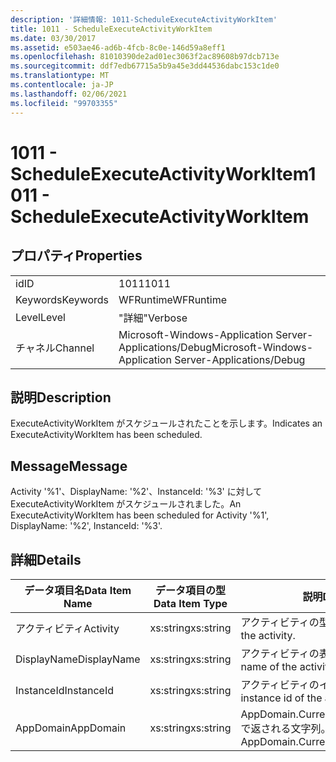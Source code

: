 ```yaml
---
description: '詳細情報: 1011-ScheduleExecuteActivityWorkItem'
title: 1011 - ScheduleExecuteActivityWorkItem
ms.date: 03/30/2017
ms.assetid: e503ae46-ad6b-4fcb-8c0e-146d59a8eff1
ms.openlocfilehash: 81010390de2ad01ec3063f2ac89608b97dcb713e
ms.sourcegitcommit: ddf7edb67715a5b9a45e3dd44536dabc153c1de0
ms.translationtype: MT
ms.contentlocale: ja-JP
ms.lasthandoff: 02/06/2021
ms.locfileid: "99703355"
---
```

# <a name="1011---scheduleexecuteactivityworkitem"></a><span data-ttu-id="ce9b2-103">1011 - ScheduleExecuteActivityWorkItem</span><span class="sxs-lookup"><span data-stu-id="ce9b2-103">1011 - ScheduleExecuteActivityWorkItem</span></span>

## <a name="properties"></a><span data-ttu-id="ce9b2-104">プロパティ</span><span class="sxs-lookup"><span data-stu-id="ce9b2-104">Properties</span></span>  
  
|||  
|-|-|  
|<span data-ttu-id="ce9b2-105">id</span><span class="sxs-lookup"><span data-stu-id="ce9b2-105">ID</span></span>|<span data-ttu-id="ce9b2-106">1011</span><span class="sxs-lookup"><span data-stu-id="ce9b2-106">1011</span></span>|  
|<span data-ttu-id="ce9b2-107">Keywords</span><span class="sxs-lookup"><span data-stu-id="ce9b2-107">Keywords</span></span>|<span data-ttu-id="ce9b2-108">WFRuntime</span><span class="sxs-lookup"><span data-stu-id="ce9b2-108">WFRuntime</span></span>|  
|<span data-ttu-id="ce9b2-109">Level</span><span class="sxs-lookup"><span data-stu-id="ce9b2-109">Level</span></span>|<span data-ttu-id="ce9b2-110">"詳細"</span><span class="sxs-lookup"><span data-stu-id="ce9b2-110">Verbose</span></span>|  
|<span data-ttu-id="ce9b2-111">チャネル</span><span class="sxs-lookup"><span data-stu-id="ce9b2-111">Channel</span></span>|<span data-ttu-id="ce9b2-112">Microsoft-Windows-Application Server-Applications/Debug</span><span class="sxs-lookup"><span data-stu-id="ce9b2-112">Microsoft-Windows-Application Server-Applications/Debug</span></span>|  
  
## <a name="description"></a><span data-ttu-id="ce9b2-113">説明</span><span class="sxs-lookup"><span data-stu-id="ce9b2-113">Description</span></span>  

 <span data-ttu-id="ce9b2-114">ExecuteActivityWorkItem がスケジュールされたことを示します。</span><span class="sxs-lookup"><span data-stu-id="ce9b2-114">Indicates an ExecuteActivityWorkItem has been scheduled.</span></span>  
  
## <a name="message"></a><span data-ttu-id="ce9b2-115">Message</span><span class="sxs-lookup"><span data-stu-id="ce9b2-115">Message</span></span>  

 <span data-ttu-id="ce9b2-116">Activity '%1'、DisplayName: '%2'、InstanceId: '%3' に対して ExecuteActivityWorkItem がスケジュールされました。</span><span class="sxs-lookup"><span data-stu-id="ce9b2-116">An ExecuteActivityWorkItem has been scheduled for Activity '%1', DisplayName: '%2', InstanceId: '%3'.</span></span>  
  
## <a name="details"></a><span data-ttu-id="ce9b2-117">詳細</span><span class="sxs-lookup"><span data-stu-id="ce9b2-117">Details</span></span>  
  
|<span data-ttu-id="ce9b2-118">データ項目名</span><span class="sxs-lookup"><span data-stu-id="ce9b2-118">Data Item Name</span></span>|<span data-ttu-id="ce9b2-119">データ項目の型</span><span class="sxs-lookup"><span data-stu-id="ce9b2-119">Data Item Type</span></span>|<span data-ttu-id="ce9b2-120">説明</span><span class="sxs-lookup"><span data-stu-id="ce9b2-120">Description</span></span>|  
|--------------------|--------------------|-----------------|  
|<span data-ttu-id="ce9b2-121">アクティビティ</span><span class="sxs-lookup"><span data-stu-id="ce9b2-121">Activity</span></span>|<span data-ttu-id="ce9b2-122">xs:string</span><span class="sxs-lookup"><span data-stu-id="ce9b2-122">xs:string</span></span>|<span data-ttu-id="ce9b2-123">アクティビティの型名。</span><span class="sxs-lookup"><span data-stu-id="ce9b2-123">The type name of the activity.</span></span>|  
|<span data-ttu-id="ce9b2-124">DisplayName</span><span class="sxs-lookup"><span data-stu-id="ce9b2-124">DisplayName</span></span>|<span data-ttu-id="ce9b2-125">xs:string</span><span class="sxs-lookup"><span data-stu-id="ce9b2-125">xs:string</span></span>|<span data-ttu-id="ce9b2-126">アクティビティの表示名。</span><span class="sxs-lookup"><span data-stu-id="ce9b2-126">The display name of the activity.</span></span>|  
|<span data-ttu-id="ce9b2-127">InstanceId</span><span class="sxs-lookup"><span data-stu-id="ce9b2-127">InstanceId</span></span>|<span data-ttu-id="ce9b2-128">xs:string</span><span class="sxs-lookup"><span data-stu-id="ce9b2-128">xs:string</span></span>|<span data-ttu-id="ce9b2-129">アクティビティのインスタンス ID。</span><span class="sxs-lookup"><span data-stu-id="ce9b2-129">The instance id of the activity.</span></span>|  
|<span data-ttu-id="ce9b2-130">AppDomain</span><span class="sxs-lookup"><span data-stu-id="ce9b2-130">AppDomain</span></span>|<span data-ttu-id="ce9b2-131">xs:string</span><span class="sxs-lookup"><span data-stu-id="ce9b2-131">xs:string</span></span>|<span data-ttu-id="ce9b2-132">AppDomain.CurrentDomain.FriendlyName で返される文字列。</span><span class="sxs-lookup"><span data-stu-id="ce9b2-132">The string returned by AppDomain.CurrentDomain.FriendlyName.</span></span>|
